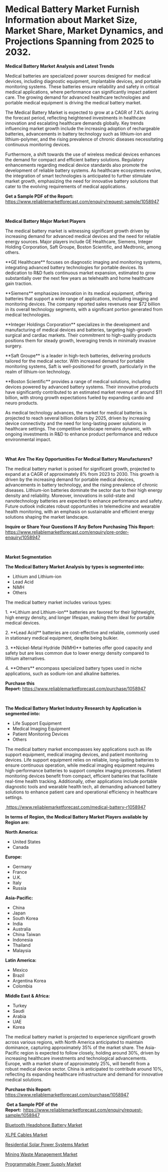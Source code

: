 <p><h1>Medical Battery Market Furnish Information about Market Size, Market Share, Market Dynamics, and Projections Spanning from 2025 to 2032.</h1></p><p><strong>Medical Battery Market Analysis and Latest Trends</strong></p>
<p><p>Medical batteries are specialized power sources designed for medical devices, including diagnostic equipment, implantable devices, and portable monitoring systems. These batteries ensure reliability and safety in critical medical applications, where performance can significantly impact patient care. The growing demand for advanced healthcare technologies and portable medical equipment is driving the medical battery market.</p><p>The Medical Battery Market is expected to grow at a CAGR of 7.4% during the forecast period, reflecting heightened investments in healthcare innovation and escalating healthcare demands globally. Key trends influencing market growth include the increasing adoption of rechargeable batteries, advancements in battery technology such as lithium-ion and lithium-polymer, and the rising prevalence of chronic diseases necessitating continuous monitoring devices.</p><p>Furthermore, a shift towards the use of wireless medical devices enhances the demand for compact and efficient battery solutions. Regulatory enhancements regarding medical device standards also promote the development of reliable battery systems. As healthcare ecosystems evolve, the integration of smart technologies is anticipated to further stimulate market growth, emphasizing the need for innovative battery solutions that cater to the evolving requirements of medical applications.</p></p>
<p><strong>Get a Sample PDF of the Report:&nbsp;</strong> <a href="https://www.reliablemarketforecast.com/enquiry/request-sample/1058947?utm_campaign=1893&utm_medium=2&utm_source=Github&utm_content=ia&utm_term=07042025&utm_id=medical-battery">https://www.reliablemarketforecast.com/enquiry/request-sample/1058947</a></p>
<p>&nbsp;</p>
<p><strong>Medical Battery Major Market Players</strong></p>
<p><p>The medical battery market is witnessing significant growth driven by increasing demand for advanced medical devices and the need for reliable energy sources. Major players include GE Healthcare, Siemens, Integer Holding Corporation, Saft Groupe, Boston Scientific, and Medtronic, among others. </p><p>**GE Healthcare** focuses on diagnostic imaging and monitoring systems, integrating advanced battery technologies for portable devices. Its dedication to R&D fuels continuous market expansion, estimated to grow substantially over the next few years as telehealth and home healthcare gain traction.</p><p>**Siemens** emphasizes innovation in its medical equipment, offering batteries that support a wide range of applications, including imaging and monitoring devices. The company reported sales revenues near $72 billion in its overall technology segments, with a significant portion generated from medical technologies.</p><p>**Integer Holdings Corporation** specializes in the development and manufacturing of medical devices and batteries, targeting high-growth surgical and cardiac markets. Their commitment to high-quality products positions them for steady growth, leveraging trends in minimally invasive surgery.</p><p>**Saft Groupe** is a leader in high-tech batteries, delivering products tailored for the medical sector. With increased demand for portable monitoring systems, Saft is well-positioned for growth, particularly in the realm of lithium-ion technology.</p><p>**Boston Scientific** provides a range of medical solutions, including devices powered by advanced battery systems. Their innovative products have significantly contributed to an estimated market revenue of around $11 billion, with strong growth expectations fueled by expanding cardio and neuro products.</p><p>As medical technology advances, the market for medical batteries is projected to reach several billion dollars by 2025, driven by increasing device connectivity and the need for long-lasting power solutions in healthcare settings. The competitive landscape remains dynamic, with ongoing investments in R&D to enhance product performance and reduce environmental impact.</p></p>
<p>&nbsp;</p>
<p><strong>What Are The Key Opportunities For Medical Battery Manufacturers?</strong></p>
<p><p>The medical battery market is poised for significant growth, projected to expand at a CAGR of approximately 8% from 2023 to 2030. This growth is driven by the increasing demand for portable medical devices, advancements in battery technology, and the rising prevalence of chronic diseases. Lithium-ion batteries dominate the sector due to their high energy density and reliability. Moreover, innovations in solid-state and nanotechnology batteries are expected to enhance performance and safety. Future outlook indicates robust opportunities in telemedicine and wearable health monitoring, with an emphasis on sustainable and efficient energy solutions shaping the market landscape.</p></p>
<p><strong>Inquire or Share Your Questions If Any Before Purchasing This Report:</strong> <a href="https://www.reliablemarketforecast.com/enquiry/pre-order-enquiry/1058947?utm_campaign=1893&utm_medium=2&utm_source=Github&utm_content=ia&utm_term=07042025&utm_id=medical-battery">https://www.reliablemarketforecast.com/enquiry/pre-order-enquiry/1058947</a></p>
<p>&nbsp;</p>
<p><strong>Market Segmentation</strong></p>
<p><strong>The Medical Battery Market Analysis by types is segmented into:</strong></p>
<p><ul><li>Lithium and Lithium-ion</li><li>Lead Acid</li><li>NiMH</li><li>Others</li></ul></p>
<p><p>The medical battery market includes various types: </p><p>1. **Lithium and Lithium-ion** batteries are favored for their lightweight, high energy density, and longer lifespan, making them ideal for portable medical devices. </p><p>2. **Lead Acid** batteries are cost-effective and reliable, commonly used in stationary medical equipment, despite being bulkier. </p><p>3. **Nickel-Metal Hydride (NiMH)** batteries offer good capacity and safety but are less common due to lower energy density compared to lithium alternatives. </p><p>4. **Others** encompass specialized battery types used in niche applications, such as sodium-ion and alkaline batteries.</p></p>
<p><strong>Purchase this Report:&nbsp;</strong><a href="https://www.reliablemarketforecast.com/purchase/1058947?utm_campaign=1893&utm_medium=2&utm_source=Github&utm_content=ia&utm_term=07042025&utm_id=medical-battery">https://www.reliablemarketforecast.com/purchase/1058947</a></p>
<p>&nbsp;</p>
<p><strong>The Medical Battery Market Industry Research by Application is segmented into:</strong></p>
<p><ul><li>Life Support Equipment</li><li>Medical Imaging Equipment</li><li>Patient Monitoring Devices</li><li>Others</li></ul></p>
<p><p>The medical battery market encompasses key applications such as life support equipment, medical imaging devices, and patient monitoring devices. Life support equipment relies on reliable, long-lasting batteries to ensure continuous operation, while medical imaging equipment requires high-performance batteries to support complex imaging processes. Patient monitoring devices benefit from compact, efficient batteries that facilitate real-time health tracking. Additionally, other applications include portable diagnostic tools and wearable health tech, all demanding advanced battery solutions to enhance patient care and operational efficiency in healthcare settings.</p></p>
<p><a href="https://www.reliablemarketforecast.com/medical-battery-r1058947?utm_campaign=1893&utm_medium=2&utm_source=Github&utm_content=ia&utm_term=07042025&utm_id=medical-battery">&nbsp;https://www.reliablemarketforecast.com/medical-battery-r1058947</a></p>
<p><strong>In terms of Region, the Medical Battery Market Players available by Region are:</strong></p>
<p>
    <p> <strong> North America: </strong>
        <ul>
            <li>United States</li>
            <li>Canada</li>
        </ul>
        </p> 
    <p> <strong> Europe: </strong>
        <ul>
            <li>Germany</li>
            <li>France</li>
            <li>U.K.</li>
            <li>Italy</li>
            <li>Russia</li>
        </ul>
        </p> 
    <p> <strong> Asia-Pacific: </strong>
        <ul>
            <li>China</li>
            <li>Japan</li>
            <li>South Korea</li>
            <li>India</li>
            <li>Australia</li>
            <li>China Taiwan</li>
            <li>Indonesia</li>
            <li>Thailand</li>
            <li>Malaysia</li>
        </ul>
        </p> 
    <p> <strong> Latin America: </strong>
        <ul>
            <li>Mexico</li>
            <li>Brazil</li>
            <li>Argentina Korea</li>
            <li>Colombia</li>
        </ul>
        </p> 
    <p> <strong> Middle East & Africa: </strong>
        <ul>
            <li>Turkey</li>
            <li>Saudi</li>
            <li>Arabia</li>
            <li>UAE</li>
            <li>Korea</li>
        </ul>
    </p>
    </p>
<p><p>The medical battery market is projected to experience significant growth across various regions, with North America anticipated to maintain dominance, capturing approximately 35% of the market share. The Asia-Pacific region is expected to follow closely, holding around 30%, driven by increasing healthcare investments and technological advancements. Europe, with a market share of approximately 25%, will benefit from a robust medical device sector. China is anticipated to contribute around 10%, reflecting its expanding healthcare infrastructure and demand for innovative medical solutions.</p></p>
<p><strong>Purchase this Report: </strong><a href="https://www.reliablemarketforecast.com/purchase/1058947?utm_campaign=1893&utm_medium=2&utm_source=Github&utm_content=ia&utm_term=07042025&utm_id=medical-battery">https://www.reliablemarketforecast.com/purchase/1058947</a></p>
<p>&nbsp;<strong>Get a Sample PDF of the Report:&nbsp;&nbsp;</strong><a href="https://www.reliablemarketforecast.com/enquiry/request-sample/1058947?utm_campaign=1893&utm_medium=2&utm_source=Github&utm_content=ia&utm_term=07042025&utm_id=medical-battery">https://www.reliablemarketforecast.com/enquiry/request-sample/1058947</a></p>
<p><strong></strong></p>
<p><p><a href="https://github.com/tyreinhssan/Market-Research-Report-List-1/blob/main/bluetooth-headphone-battery-market.md?utm_campaign=1893&utm_medium=2&utm_source=Github&utm_content=ia&utm_term=07042025&utm_id=medical-battery">Bluetooth Headphone Battery Market</a></p><p><a href="https://github.com/hiwatchucuy/Market-Research-Report-List-1/blob/main/xlpe-cables-market.md?utm_campaign=1893&utm_medium=2&utm_source=Github&utm_content=ia&utm_term=07042025&utm_id=medical-battery">XLPE Cables Market</a></p><p><a href="https://github.com/barlevsebako/Market-Research-Report-List-1/blob/main/residential-solar-power-systems-market.md?utm_campaign=1893&utm_medium=2&utm_source=Github&utm_content=ia&utm_term=07042025&utm_id=medical-battery">Residential Solar Power Systems Market</a></p><p><a href="https://github.com/luerabollevc/Market-Research-Report-List-1/blob/main/mining-waste-management-market.md?utm_campaign=1893&utm_medium=2&utm_source=Github&utm_content=ia&utm_term=07042025&utm_id=medical-battery">Mining Waste Management Market</a></p><p><a href="https://github.com/aertsfecto0h/Market-Research-Report-List-1/blob/main/programmable-power-supply-market.md?utm_campaign=1893&utm_medium=2&utm_source=Github&utm_content=ia&utm_term=07042025&utm_id=medical-battery">Programmable Power Supply Market</a></p></p>